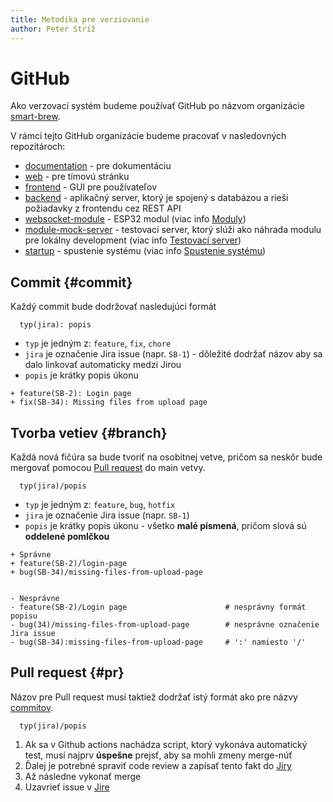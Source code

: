 ```yaml
---
title: Metodika pre verziovanie
author: Peter Stríž
---
```


# GitHub

Ako verzovací systém budeme používať GitHub po názvom organizácie [smart-brew](https://github.com/smart-brew).

V rámci tejto GitHub organizácie budeme pracovať v nasledovných repozitároch:

- [documentation](https://github.com/smart-brew/documentation) - pre dokumentáciu
- [web](https://github.com/smart-brew/web) - pre tímovú stránku
- [frontend](https://github.com/smart-brew/frontend) - GUI pre používateľov
- [backend](https://github.com/smart-brew/backend) - aplikačný server, ktorý je spojený s databázou a rieši požiadavky z frontendu cez REST API
- [websocket-module](https://github.com/smart-brew/websocket-module) - ESP32 modul (viac info [Moduly](../../technical/architecture/module.md))
- [module-mock-server](https://github.com/smart-brew/module-mock-server) - testovací server, ktorý slúži ako náhrada modulu pre lokálny development (viac info [Testovací server](../../technical/architecture/test-server.md))
- [startup](https://github.com/smart-brew/startup) - spustenie systému (viac info [Spustenie systému](../../technical/guide/startup.md))

## Commit {#commit}

Každý commit bude dodržovať nasledujúci formát

```git title="Formát commitov"
  typ(jira): popis
```

- `typ` je jedným z: `feature`, `fix`, `chore`
- `jira` je označenie Jira issue (napr. `SB-1`) - dôležité dodržať názov aby sa dalo linkovať automaticky medzi Jirou
- `popis` je krátky popis úkonu

```git title="Ukážka commitu"
+ feature(SB-2): Login page
+ fix(SB-34): Missing files from upload page
```

## Tvorba vetiev {#branch}

Každá nová fičúra sa bude tvoriť na osobitnej vetve, pričom sa neskôr bude mergovať pomocou [Pull request](#pr) do main vetvy.

```git title="Formát vetiev"
  typ(jira)/popis
```

- `typ` je jedným z: `feature`, `bug`, `hotfix`
- `jira` je označenie Jira issue (napr. `SB-1`)
- `popis` je krátky popis úkonu - všetko **malé písmená**, pričom slová sú **oddelené pomlčkou**

```git title="Ukážka vetvy"
+ Správne
+ feature(SB-2)/login-page
+ bug(SB-34)/missing-files-from-upload-page


- Nesprávne
- feature(SB-2)/Login page                      # nesprávny formát popisu
- bug(34)/missing-files-from-upload-page        # nesprávne označenie Jira issue
- bug(SB-34):missing-files-from-upload-page     # ':' namiesto '/'
```

## Pull request {#pr}

Názov pre Pull request musí taktiež dodržať istý formát ako pre názvy [commitov](#commit).

```git title="Formát pull request"
  typ(jira)/popis
```

1. Ak sa v Github actions nachádza script, ktorý vykonáva automatický test, musí najprv **úspešne** prejsť, aby sa mohli zmeny merge-núť
2. Ďalej je potrebné spraviť code review a zapísať tento fakt do [Jiry](jira)
3. Až následne vykonať merge
4. Uzavrieť issue v [Jire](jira)
